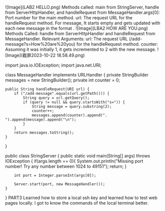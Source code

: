 ![Image](LAB2 HELLO.png)
Methods called: main from StringServer, handle from ServerHttpHandler, and handleRequest from MessageHandler.args[0]: Port number for the main method.
url: The request URL for the handleRequest method. For message, It starts empty and gets updated with each new message in the format .
![Image](LBA2 HOW ARE YOU.png)
Methods Called: handle from ServerHttpHandler and handleRequest from MessageHandler.
Relevant Arguments: url: The request URL (/add-message?s=How%20are%20you) for the handleRequest method.
counter: Assuming it was initially 1, it gets incremented to 2 with the new message.
![Image](截屏2023-10-22 18.58.49.png)




import java.io.IOException;
import java.net.URI;

class MessageHandler implements URLHandler {
    private StringBuilder messages = new StringBuilder();
    private int counter = 0;

    public String handleRequest(URI url) {
        if ("/add-message".equals(url.getPath())) {
            String query = url.getQuery();
            if (query != null && query.startsWith("s=")) {
                String message = query.substring(2);
                counter++;
                messages.append(counter).append(". ").append(message).append("\n");
            }
        }
        return messages.toString();
    }
}

public class StringServer {
    public static void main(String[] args) throws IOException {
        if(args.length == 0){
            System.out.println("Missing port number! Try any number between 1024 to 49151");
            return;
        }

        int port = Integer.parseInt(args[0]);

        Server.start(port, new MessageHandler());
    }
}
PART3
Learned how to store a local ssh key and learned how to test web pages locally.
 I got to know the commands of the local terminal better.
